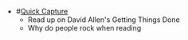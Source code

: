 - #[Quick Capture](<Quick Capture.md>)
    - Read up on David Allen's Getting Things Done 
    - Why do people rock when reading
